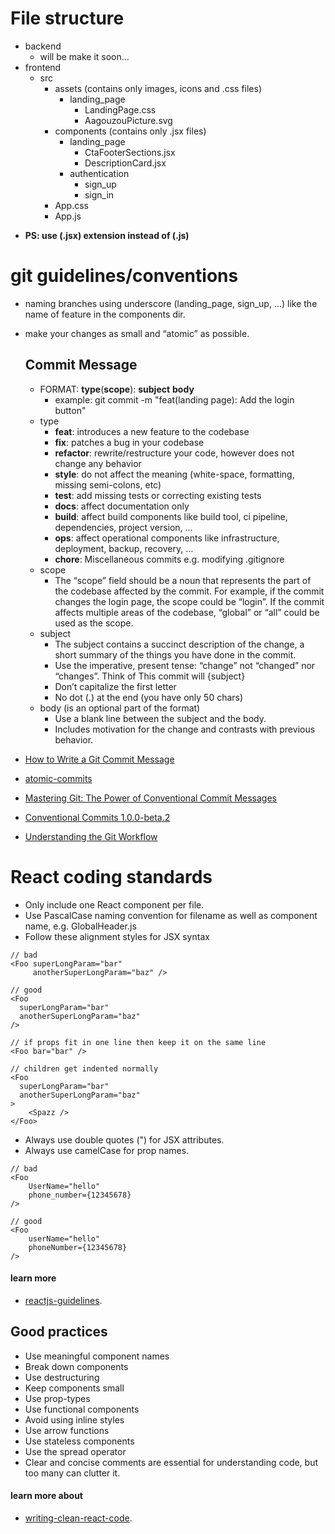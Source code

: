 # File structure
* backend
	* will be make it soon...
* frontend
	* src
		* assets (contains only images, icons and .css files)
			* landing_page
				* LandingPage.css         
				* AagouzouPicture.svg
		* components (contains only .jsx files)
			* landing_page
				* CtaFooterSections.jsx
				* DescriptionCard.jsx
			* authentication
				* sign_up
				* sign_in
		* App.css
		* App.js
- __PS: use (.jsx) extension instead of (.js)__

# git guidelines/conventions

* naming branches using underscore (landing_page, sign_up, ...) like the name of feature in the components dir.
* make your changes as small and “atomic” as possible.

	## Commit Message
	* FORMAT: __type__(__scope__): __subject__ __body__
		* example: git commit -m "feat(landing page): Add the login button"
	- type
		* __feat__: introduces a new feature to the codebase
		* __fix__: patches a bug in your codebase
		* __refactor__: rewrite/restructure your code, however does not change any behavior
		* __style__: do not affect the meaning (white-space, formatting, missing semi-colons, etc)
		* __test__: add missing tests or correcting existing tests
		* __docs__: affect documentation only
		* __build__: affect build components like build tool, ci pipeline, dependencies, project version, …
		* __ops__: affect operational components like infrastructure, deployment, backup, recovery, …
		* __chore__: Miscellaneous commits e.g. modifying .gitignore
	- scope
		* The “scope” field should be a noun that represents the part of the codebase affected by the commit.
		For example, if the commit changes the login page, the scope could be “login”. If the commit affects multiple areas of the codebase, “global” or “all” could be used as the scope.
	- subject
		* The subject contains a succinct description of the change, a short summary of the things you have done in the commit.
		* Use the imperative, present tense: “change” not “changed” nor “changes”. Think of This commit will {subject}
		* Don’t capitalize the first letter
		* No dot (.) at the end (you have only 50 chars)
	- body (is an optional part of the format)
		* Use a blank line between the subject and the body.
		* Includes motivation for the change and contrasts with previous behavior.
	
* [How to Write a Git Commit Message](https://cbea.ms/git-commit/)
* [atomic-commits](https://www.freshconsulting.com/insights/blog/atomic-commits/)
* [Mastering Git: The Power of Conventional Commit Messages](https://blog.stackademic.com/mastering-git-the-power-of-conventional-commit-messages-1bfbd1cae2c2)
* [Conventional Commits 1.0.0-beta.2](https://www.conventionalcommits.org/en/v1.0.0-beta.2/)
* [Understanding the Git Workflow](https://sandofsky.com/workflow/git-workflow/)

# React coding standards
- Only include one React component per file.
- Use PascalCase naming convention for filename as well as component name, e.g. GlobalHeader.js
- Follow these alignment styles for JSX syntax
```
// bad
<Foo superLongParam="bar"
     anotherSuperLongParam="baz" />

// good
<Foo
  superLongParam="bar"
  anotherSuperLongParam="baz"
/>

// if props fit in one line then keep it on the same line
<Foo bar="bar" />

// children get indented normally
<Foo
  superLongParam="bar"
  anotherSuperLongParam="baz"
>
    <Spazz />
</Foo>
```
- Always use double quotes (") for JSX attributes.
- Always use camelCase for prop names.

```
// bad
<Foo
    UserName="hello"
    phone_number={12345678}
/>

// good
<Foo
    userName="hello"
    phoneNumber={12345678}
/>
```
#### learn more
* [reactjs-guidelines](https://github.com/pillarstudio/standards/tree/master).

## Good practices
* Use meaningful component names
* Break down components
* Use destructuring
* Keep components small
* Use prop-types
* Use functional components
* Avoid using inline styles
* Use arrow functions
* Use stateless components
* Use the spread operator
* Clear and concise comments are essential for understanding code, but too many can clutter it. 

#### learn more about
* [writing-clean-react-code](https://www.turing.com/kb/writing-clean-react-code).